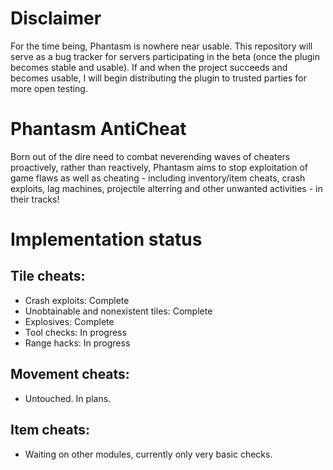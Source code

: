 # Disclaimer

For the time being, Phantasm is nowhere near usable.
This repository will serve as a bug tracker for servers participating in the beta (once the plugin becomes stable and usable).
If and when the project succeeds and becomes usable, I will begin distributing the plugin to trusted parties for more open testing.

# Phantasm AntiCheat

Born out of the dire need to combat neverending waves of cheaters proactively, rather than reactively, Phantasm aims to stop exploitation of game flaws as well as cheating - including inventory/item cheats, crash exploits, lag machines, projectile alterring and other unwanted activities - in their tracks!

# Implementation status

## Tile cheats: 
* Crash exploits: Complete
* Unobtainable and nonexistent tiles: Complete
* Explosives: Complete
* Tool checks: In progress
* Range hacks: In progress

## Movement cheats:

* Untouched. In plans.

## Item cheats: 

* Waiting on other modules, currently only very basic checks.
